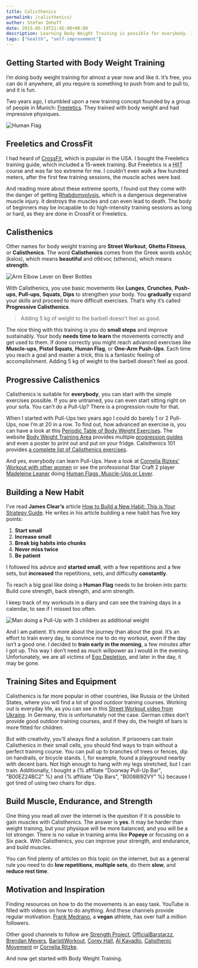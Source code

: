 ```yaml
---
title: Calisthenics
permalink: /calisthenics/
author: Stefan Imhoff
date: 2015-05-19T21:45:00+00:00
description: Learning Body Weight Training is possible for everybody. It’s free, you can do it anywhere, you need no gym or expensive equipment to train, and you can improve constantly.
tags: ["health", "self-improvement"]
---
```


## Getting Started with Body Weight Training

I’m doing body weight training for almost a year now and like it. It’s free, you can do it anywhere, all you require is something to push from and to pull to, and it is fun.

Two years ago, I stumbled upon a new training concept founded by a group of people in Munich: [Freeletics](https://www.freeletics.com/). They trained with body weight and had impressive physiques.

![Human Flag](/assets/images/posts/calisthenics-human-flag.jpg)

## Freeletics and CrossFit

I had heard of [CrossFit](https://www.crossfit.com/), which is popular in the USA. I bought the Freeletics training guide, which included a 15-week training. But Freeletics is a <abbr title="High-Intensity Interval Training">HIIT</abbr> course and was far too extreme for me. I couldn’t even walk a few hundred meters, after the first few training sessions, the muscle aches were bad.

And reading more about these extreme sports, I found out they come with the danger of getting [Rhabdomyolysis](https://medium.com/@ericrobertson/crossfits-dirty-little-secret-97bcce70356d), which is a dangerous degenerative muscle injury. It destroys the muscles and can even lead to death. The body of beginners may be incapable to do high-intensity training sessions as long or hard, as they are done in CrossFit or Freeletics.

## Calisthenics

Other names for body weight training are **Street Workout**, **Ghetto Fitness**, or **Calisthenics**. The word **Calisthenics** comes from the Greek words καλός (kalos), which means **beautiful** and σθένος (sthenos), which means **strength**.

![Arm Elbow Lever on Beer Bottles](/assets/images/posts/calisthenics-arm-elbow-lever.jpg)

With Calisthenics, you use basic movements like **Lunges**, **Crunches**, **Push-ups**, **Pull-ups**, **Squats**, **Dips** to strengthen your body. You **gradually** expand your skills and proceed to more difficult exercises. That’s why it’s called **Progressive Calisthenics**.

<blockquote lang="en" class="pullquote">
  <p>Adding 5 kg of weight to the barbell doesn’t feel as good.</p>
</blockquote>

The nice thing with this training is you do **small steps** and improve sustainably. Your body **needs time to learn** the movements correctly and get used to them. If done correctly you might reach advanced exercises like **Muscle-ups**, **Pistol Squats**, **Human Flag**, or **One-Arm Push-Ups**. Each time you reach a goal and master a trick, this is a fantastic feeling of accomplishment. Adding 5 kg of weight to the barbell doesn’t feel as good.

## Progressive Calisthenics

Calisthenics is suitable for **everybody**, you can start with the simple exercises possible. If you are untrained, you can even start sitting right on your sofa. You can’t do a Pull-Up? There is a progression route for that.

When I started with Pull-Ups two years ago I could do barely 1 or 2 Pull-Ups, now I’m at 20 in a row. To find out, how advanced an exercise is, you can have a look at this [Periodic Table of Body Weight Exercises](http://strength.stack52.com/periodic-table-of-bodyweight-exercises/). The website [Body Weight Training Area](https://bodyweighttrainingarena.com/) provides multiple [progression guides](https://bodyweighttrainingarena.com/progressive-calisthenics/) and even a poster to print out and put on your fridge. Calisthenics 101 provides [a complete list of Calisthenics exercises](https://www.calisthenics-101.co.uk/blogs/a-complete-list-of-calisthenics-exercises).

And yes, everybody can learn Pull-Ups. Have a look at [Cornelia Rizkes’ Workout with other women](https://youtu.be/FfClYaCzx5U) or see the professional Star Craft 2 player [Madeleine Leaner](https://www.youtube.com/user/MaddeLisk) doing [Human Flags, Muscle-Ups or Lever](https://youtu.be/-ag2gAcbp9M).

## Building a New Habit

I’ve read **James Clear’s** article [How to Build a New Habit: This is Your Strategy Guide](https://jamesclear.com/habit-guide). He writes in his article building a new habit has five key points:

1. **Start small**
2. **Increase small**
3. **Break big habits into chunks**
4. **Never miss twice**
5. **Be patient**

I followed his advice and **started small**, with a few repetitions and a few sets, but **increased** the repetitions, sets, and difficulty **constantly**.

To reach a big goal like doing a **Human Flag** needs to be broken into parts: Build core strength, back strength, and arm strength.

I keep track of my workouts in a diary and can see the training days in a calendar, to see if I missed too often.

![Man doing a Pull-Up with 3 children as additional weight](/assets/images/posts/calisthenics-best-dad-ever.jpg)

And I am patient. It’s more about the journey than about the goal. It’s an effort to train every day, to convince me to do my workout, even if the day isn’t a good one. I decided to **train early in the morning**, a few minutes after I got up. This way I don’t need as much willpower as I would in the evening. Unfortunately, we are all victims of [Ego Depletion](https://en.wikipedia.org/wiki/Ego_depletion), and later in the day, it may be gone.

## Training Sites and Equipment

Calisthenics is far more popular in other countries, like Russia or the United States, where you will find a lot of good outdoor training courses. Working out is everyday life, as you can see in this [Street Workout video from Ukraine](https://youtu.be/bvLQZVnz5WM). In Germany, this is unfortunately not the case. German cities don’t provide good outdoor training courses, and if they do, the height of bars is more fitted for children.

But with creativity, you’ll always find a solution. If prisoners can train Calisthenics in their small cells, you should find ways to train without a perfect training course. You can pull up to branches of trees or fences, dip on handrails, or bicycle stands. I, for example, found a playground nearby with decent bars. Not high enough to hang with my legs stretched, but I can train. Additionally, I bought a {% affiliate "Doorway Pull-Up Bar", "B00EZ24BC2" %} and {% affiliate "Dip Bars", "B0088I92VY" %} because I got tired of using two chairs for dips.

## Build Muscle, Endurance, and Strength

One thing you read all over the internet is the question if it is possible to gain muscles with Calisthenics. The answer is **yes**. It may be harder than weight training, but your physique will be more balanced, and you will be a lot stronger. There is no value in training arms like **Popeye** or focusing on a Six pack. With Calisthenics, you can improve your strength, and endurance, and build muscles.

You can find plenty of articles on this topic on the internet, but as a general rule you need to do **low repetitions**, **multiple sets**, do them **slow**, and **reduce rest time**.

## Motivation and Inspiration

Finding resources on how to do the movements is an easy task. YouTube is filled with videos on how to do anything. And these channels provide regular motivation. [Frank Medrano](https://youtu.be/mvJHw64fxgQ), a **vegan** athlete, has over half a million followers.

Other good channels to follow are [Strength Project](https://www.youtube.com/user/strengthproject), [OfficialBarstarzz](https://www.youtube.com/user/OfficialBarstarzz), [Brendan Meyers](https://www.youtube.com/user/leftyjrpro), [BaristiWorkout](https://www.youtube.com/user/baristiworkout), [Corey Hall](https://www.youtube.com/user/cth38881), [Al Kavadlo](https://www.youtube.com/user/alkavadlo), [Calisthenic Movement](https://www.youtube.com/user/Calisthenicmovement) or [Cornelia Ritzke](https://www.youtube.com/user/ConnyBerlin).

And now get started with Body Weight Training.
